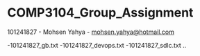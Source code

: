 # COMP3104_Group_Assignment
101241827 - Mohsen Yahya - mohsen.yahya@hotmail.com

-101241827_gb.txt
-101241827_devops.txt
-101241827_sdlc.txt
..

